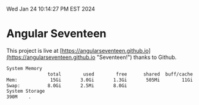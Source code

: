 Wed Jan 24 10:14:27 PM EST 2024

# Angular Seventeen


This project is live at [https://angularseventeen.github.io](https://angularseventeen.github.io "Seventeen!") thanks to Github.

```bash
System Memory
               total        used        free      shared  buff/cache   available
Mem:            15Gi       3.0Gi       1.3Gi       505Mi        11Gi        12Gi
Swap:          8.0Gi       2.5Mi       8.0Gi
System Storage
390M	.
